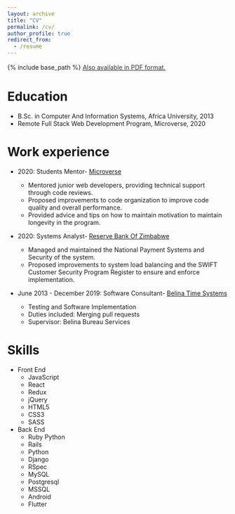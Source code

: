```yaml
---
layout: archive
title: "CV"
permalink: /cv/
author_profile: true
redirect_from:
  - /resume
---
```


{% include base_path %}
<u><a style="line-height: 1.5;" href="https://simandebvu.github.io/files/S_Mandebvu_Resume.pdf"><span style="color: #333333;"><span>Also available in PDF format.</span></span></a></u>

Education
======
* B.Sc. in Computer And Information Systems, Africa University, 2013
* Remote Full Stack Web Development Program, Microverse, 2020

Work experience
======
* 2020: Students Mentor- [Microverse](https://www.microverse.org/)
  * Mentored junior web developers, providing technical support through code reviews. 
  * Proposed improvements to code organization to improve code quality and overall performance. 
  * Provided advice and tips on how to maintain motivation to maintain longevity in the program. 
  
* 2020: Systems Analyst- [Reserve Bank Of Zimbabwe](https://www.rbz.co.zw/)
  * Managed and maintained the National Payment Systems and Security of the system.  
  * Proposed improvements to system load balancing and the SWIFT Customer Security Program Register to ensure and enforce implementation.

* June 2013 - December 2019: Software Consultant- [Belina Time Systems](https://zw.belinapayroll.com/)
  * Testing and Software Implementation
  * Duties included: Merging pull requests
  * Supervisor: Belina Bureau Services
  
Skills
======
* Front End
  * JavaScript
  * React
  * Redux
  * jQuery
  * HTML5
  * CSS3
  * SASS
* Back End
  * Ruby Python
  * Rails
  * Python
  * Django
  * RSpec
  * MySQL
  * Postgresql
  * MSSQL
  * Android
  * Flutter
  
